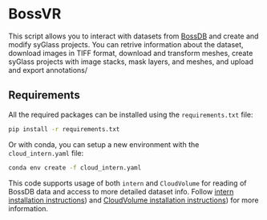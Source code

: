 # BossVR

This script allows you to interact with datasets from [BossDB](https://bossdb.org/projects) and create and modify syGlass projects. You can retrive information about the dataset, download images in TIFF format, download and transform meshes, create syGlass projects with image stacks, mask layers, and meshes, and upload and export annotations/  

## Requirements

All the required packages can be installed using the `requirements.txt` file:

```sh
pip install -r requirements.txt
```

Or with conda, you can setup a new environment with the `cloud_intern.yaml` file:

```sh
conda env create -f cloud_intern.yaml
```

This code supports usage of both `intern` and  `CloudVolume` for reading of BossDB data and access to more detailed dataset info. Follow [intern installation instructions](https://github.com/jhuapl-boss/intern)) and [CloudVolume installation instructions](https://github.com/seung-lab/cloud-volume?tab=readme-ov-file)) for more information.
